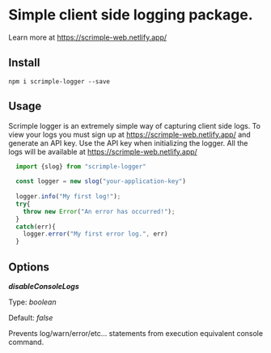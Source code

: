 # Simple client side logging package. 

Learn more at <https://scrimple-web.netlify.app/>

## Install

`npm i scrimple-logger --save`

## Usage

Scrimple logger is an extremely simple way of capturing client side logs. 
To view your logs you must sign up at <https://scrimple-web.netlify.app/> and generate an API key.
Use the API key when initializing the logger. All the logs will be available at <https://scrimple-web.netlify.app/>

```javascript
  import {slog} from "scrimple-logger"
  
  const logger = new slog("your-application-key")
  
  logger.info("My first log!");
  try{
    throw new Error("An error has occurred!");
  }
  catch(err){
    logger.error("My first error log.", err)
  }
```

## Options

***disableConsoleLogs***

Type: *boolean*

Default: *false*

Prevents log/warn/error/etc... statements from execution equivalent console command.
